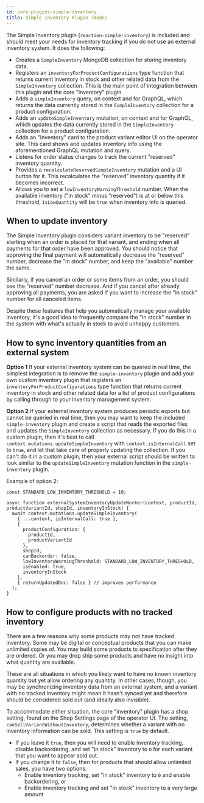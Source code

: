 ```yaml
---
id: core-plugins-simple-inventory
title: Simple Inventory Plugin (Node)
---
```


The Simple Inventory plugin (`reaction-simple-inventory`) is included and should meet your needs for inventory tracking if you do not use an external inventory system. It does the following:
- Creates a `SimpleInventory` MongoDB collection for storing inventory data.
- Registers an `inventoryForProductConfigurations` type function that returns current inventory in stock and other related data from the `SimpleInventory` collection. This is the main point of integration between this plugin and the core "inventory" plugin.
- Adds a `simpleInventory` query, on context and for GraphQL, which returns the data currently stored in the `SimpleInventory` collection for a product configuration.
- Adds an `updateSimpleInventory` mutation, on context and for GraphQL, which updates the data currently stored in the `SimpleInventory` collection for a product configuration.
- Adds an "Inventory" card to the product variant editor UI on the operator site. This card shows and updates inventory info using the aforementioned GraphQL mutation and query.
- Listens for order status changes to track the current "reserved" inventory quantity.
- Provides a `recalculateReservedSimpleInventory` mutation and a UI button for it. This recalculates the "reserved" inventory quantity if it becomes incorrect.
- Allows you to set a `lowInventoryWarningThreshold` number. When the available inventory ("in stock" minus "reserved") is at or below this threshold, `isLowQuantity` will be `true` when inventory info is queried.

## When to update inventory

The Simple Inventory plugin considers variant inventory to be "reserved" starting when an order is placed for that variant, and ending when all payments for that order have been approved. You should notice that approving the final payment will automatically decrease the "reserved" number, decrease the "in stock" number, and keep the "available" number the same.

Similarly, if you cancel an order or some items from an order, you should see the "reserved" number decrease. And if you cancel after already approving all payments, you are asked if you want to increase the "in stock" number for all canceled items.

Despite these features that help you automatically manage your available inventory, it's a good idea to frequently compare the "in stock" number in the system with what's actually in stock to avoid unhappy customers.

## How to sync inventory quantities from an external system

**Option 1** If your external inventory system can be queried in real time, the simplest integration is to remove the `simple-inventory` plugin and add your own custom inventory plugin that registers an `inventoryForProductConfigurations` type function that returns current inventory in stock and other related data for a list of product configurations by calling through to your inventory management system.

**Option 2** If your external inventory system produces periodic exports but cannot be queried in real time, then you may want to keep the included `simple-inventory` plugin and create a script that reads the exported files and updates the `SimpleInventory` collection as necessary. If you do this in a custom plugin, then it's best to call `context.mutations.updateSimpleInventory` with `context.isInternalCall` set to `true`, and let that take care of properly updating the collection. If you can't do it in a custom plugin, then your external script should be written to look similar to the `updateSimpleInventory` mutation function in the `simple-inventory` plugin.

Example of option 2:

```
const STANDARD_LOW_INVENTORY_THRESHOLD = 10;

async function externalSystemInventoryUpdateWorker(context, productId, productVariantId, shopId, inventoryInStock) {
  await context.mutations.updateSimpleInventory(
    { ...context, isInternalCall: true },
    {
      productConfiguration: {
        productId,
        productVariantId
      },
      shopId,
      canBackorder: false,
      lowInventoryWarningThreshold: STANDARD_LOW_INVENTORY_THRESHOLD,
      isEnabled: true,
      inventoryInStock
    },
    { returnUpdatedDoc: false } // improves performance
  );
}
```

## How to configure products with no tracked inventory

There are a few reasons why some products may not have tracked inventory. Some may be digital or conceptual products that you can make unlimited copies of. You may build some products to specification after they are ordered. Or you may drop ship some products and have no insight into what quantity are available.

These are all situations in which you likely want to have no known inventory quantity but yet allow ordering any quantity. In other cases, though, you may be synchronizing inventory data from an external system, and a variant with no tracked inventory might mean it hasn't synced yet and therefore should be considered sold out (and ideally also invisible).

To accommodate either situation, the core "inventory" plugin has a shop setting, found on the Shop Settings page of the operator UI. The setting, `canSellVariantWithoutInventory`, determines whether a variant with no inventory information can be sold. This setting is `true` by default.
- If you leave it `true`, then you will need to enable inventory tracking, disable backordering, and set "in stock" inventory to `0` for each variant that you want to appear sold out.
- If you change it to `false`, then for products that should allow unlimited sales, you have two options:
    - Enable inventory tracking, set "in stock" inventory to `0` and enable backordering, or
    - Enable inventory tracking and set "in stock" inventory to a very large amount
